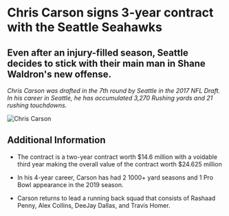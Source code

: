 # Chris Carson signs 3-year contract with the Seattle Seahawks

## Even after an injury-filled season, Seattle decides to stick with their main man in Shane Waldron's new offense.


_Chris Carson was drafted in the 7th round by Seattle in the 2017 NFL Draft. In his career in Seattle, he has accumulated 3,270 Rushing yards and 21 rushing touchdowns._

![Chris Carson](images/chris-carson-seahawks.jpg)


## Additional Information

- The contract is a two-year contract worth $14.6 million with a voidable third year making the overall value of the contract worth $24.625 million

- In his 4-year career, Carson has had 2 1000+ yard seasons and 1 Pro Bowl appearance in the 2019 season.

- Carson returns to lead a running back squad that consists of Rashaad Penny, Alex Collins, DeeJay Dallas, and Travis Homer.